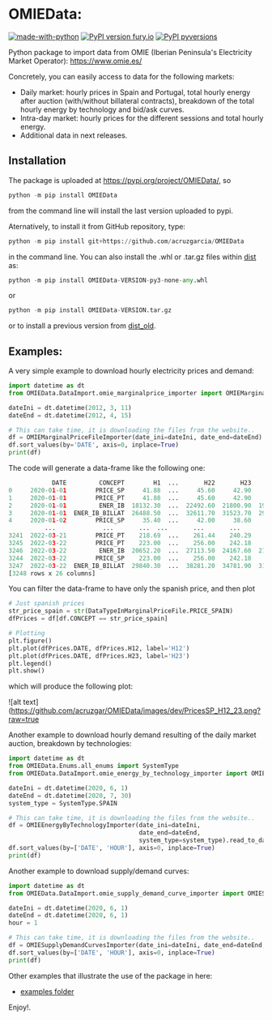 # OMIEData: 

[![made-with-python](https://img.shields.io/badge/Made%20with-Python-1f425f.svg)](https://www.python.org/)
[![PyPI version fury.io](https://img.shields.io/pypi/v/OMIEData.svg)](https://pypi.org/project/OMIEData/)
[![PyPI pyversions](https://img.shields.io/pypi/pyversions/OMIEData.svg)](https://www.python.org/)

Python package to import data from OMIE (Iberian Peninsula's Electricity Market Operator): https://www.omie.es/

Concretely, you can easily access to data for the following markets:

- Daily market: hourly prices in Spain and Portugal, total hourly energy after auction (with/without billateral contracts), breakdown of the total hourly energy by technology and bid/ask curves.
- Intra-day market: hourly prices for the different sessions and total hourly energy.
- Additional data in next releases.


## Installation 

The package is uploaded at https://pypi.org/project/OMIEData/, so

```python
python -m pip install OMIEData

```
from the command line will install the last version uploaded to pypi. 

Aternatively, to install it from GitHub repository, type:

```python
python -m pip install git+https://github.com/acruzgarcia/OMIEData

```

in the command line. You can also install the .whl or .tar.gz files within [dist](https://github.com/acruzgarcia/OMIEData/tree/dev/dist) as:

```python
python -m pip install OMIEData-VERSION-py3-none-any.whl

```
or

```python
python -m pip install OMIEData-VERSION.tar.gz

```

or to install a previous version from [dist_old](https://github.com/acruzgarcia/OMIEData/tree/dev/dist_old).

## Examples:

A very simple example to download hourly electricity prices and demand:

```python
import datetime as dt
from OMIEData.DataImport.omie_marginalprice_importer import OMIEMarginalPriceFileImporter

dateIni = dt.datetime(2012, 3, 11)
dateEnd = dt.datetime(2012, 4, 15)

# This can take time, it is downloading the files from the website..
df = OMIEMarginalPriceFileImporter(date_ini=dateIni, date_end=dateEnd).read_to_dataframe(verbose=True)
df.sort_values(by='DATE', axis=0, inplace=True)
print(df)
```
The code will generate a data-frame like the following one:

```python
            DATE         CONCEPT        H1  ...       H22       H23       H24
0     2020-01-01        PRICE_SP     41.88  ...     45.60     42.90     37.55
1     2020-01-01        PRICE_PT     41.88  ...     45.60     42.90     37.55
2     2020-01-01         ENER_IB  18132.30  ...  22492.60  21800.90  19946.30
3     2020-01-01  ENER_IB_BILLAT  26488.50  ...  32611.70  31523.70  29088.30
4     2020-01-02        PRICE_SP     35.40  ...     42.00     38.60     33.39
          ...             ...       ...  ...       ...       ...       ...
3241  2022-03-21        PRICE_PT    218.69  ...    261.44    240.29    228.88
3245  2022-03-22        PRICE_PT    223.00  ...    256.00    242.18    212.99
3246  2022-03-22         ENER_IB  20652.20  ...  27113.50  24167.60  21841.50
3244  2022-03-22        PRICE_SP    223.00  ...    256.00    242.18    212.99
3247  2022-03-22  ENER_IB_BILLAT  29840.30  ...  38281.20  34781.90  31872.50
[3248 rows x 26 columns]
```

You can filter the data-frame to have only the spanish price, and then plot

```python
# Just spanish prices
str_price_spain = str(DataTypeInMarginalPriceFile.PRICE_SPAIN)
dfPrices = df[df.CONCEPT == str_price_spain]

# Plotting
plt.figure()
plt.plot(dfPrices.DATE, dfPrices.H12, label='H12')
plt.plot(dfPrices.DATE, dfPrices.H23, label='H23')
plt.legend()
plt.show()
```

which will produce the following plot:

![alt text](https://github.com/acruzgar/OMIEData/images/dev/PricesSP_H12_23.png?raw=true

Another example to download hourly demand resulting of the daily market auction, breakdown by technologies:

```python
import datetime as dt
from OMIEData.Enums.all_enums import SystemType
from OMIEData.DataImport.omie_energy_by_technology_importer import OMIEEnergyByTechnologyImporter

dateIni = dt.datetime(2020, 6, 1)
dateEnd = dt.datetime(2020, 7, 30)
system_type = SystemType.SPAIN

# This can take time, it is downloading the files from the website..
df = OMIEEnergyByTechnologyImporter(date_ini=dateIni,
                                    date_end=dateEnd,
                                    system_type=system_type).read_to_dataframe(verbose=True)
df.sort_values(by=['DATE', 'HOUR'], axis=0, inplace=True)
print(df)
```

Another example to download supply/demand curves:

```python
import datetime as dt
from OMIEData.DataImport.omie_supply_demand_curve_importer import OMIESupplyDemandCurvesImporter

dateIni = dt.datetime(2020, 6, 1)
dateEnd = dt.datetime(2020, 6, 1)
hour = 1

# This can take time, it is downloading the files from the website..
df = OMIESupplyDemandCurvesImporter(date_ini=dateIni, date_end=dateEnd, hour=hour).read_to_dataframe(verbose=True)
df.sort_values(by=['DATE', 'HOUR'], axis=0, inplace=True)
print(df)
```

Other examples that illustrate the use of the package in here:

- [examples folder](https://github.com/acruzgarcia/OMIEData/tree/dev/examples)

Enjoy!.
